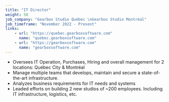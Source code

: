 ```yaml
---
title: "IT Director"
weight: 58
job_company: "Gearbox Studio Québec \nGearbox Studio Montréal"
job_timeframe: "November 2022 - Present"
links:
    - url: "https://quebec.gearboxsoftware.com" 
      name: "quebec.gearboxsoftware.com"
    - url: "https://gearboxsoftware.com"
      name: "gearboxsoftware.com"
---
```


* Oversees IT Operation, Purchases, Hiring and overall management for 2 locations: Québec City & Montréal
* Manage multiple teams that develops, maintain and secure a state-of-the-art infrastructure.
* Analyzes business requirements for IT needs and systems
* Leaded efforts on building 2 new studios of ~200 employees. Including IT infrastructure, logistics, etc.





